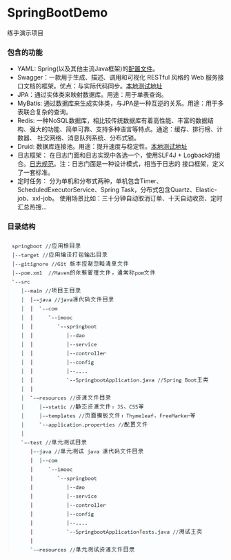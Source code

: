 # SpringBootDemo
练手演示项目
### 包含的功能
  * YAML: Spring(以及其他主流Java框架)的[配置文件](SpringBoot常用配置项.yml)。
  * Swagger：一款用于生成、描述、调用和可视化 RESTful 风格的 Web 服务接口文档的框架。优点：与实际代码同步。[本地测试地址](http://localhost:8080/springboot/swagger-ui.html)
  * JPA：通过实体类来映射数据库。用途：用于单表查询。
  * MyBatis: 通过数据库来生成实体类，与JPA是一种互逆的关系。用途：用于多表联合复杂的查询。
  * Redis: 一种NoSQL数据库，相比较传统数据库有着高性能、丰富的数据结构、强大的功能、简单可靠、支持多种语言等特点。通途：缓存、排行榜、计数器、
社交网络、消息队列系统、分布式锁。
  * Druid: 数据库连接池。用途：提升速度与稳定性。[本地测试地址](http://localhost:8080/springboot/druid/index.html)
  * 日志框架： 在日志门面和日志实现中各选一个，使用SLF4J + Logback的组合。[日志规范](日志规范.md)。注：日志门面是一种设计模式，相当于日志的
接口框架，定义了一套标准。
  * 定时任务： 分为单机和分布式两种，单机包含Timer、ScheduledExecutorService、Spring Task，分布式包含Quartz、Elastic-job、xxl-job。
使用场景比如：三十分钟自动取消订单、十天自动收货、定时汇总热搜...

### 目录结构
 ![image](目录结构.jpg)
